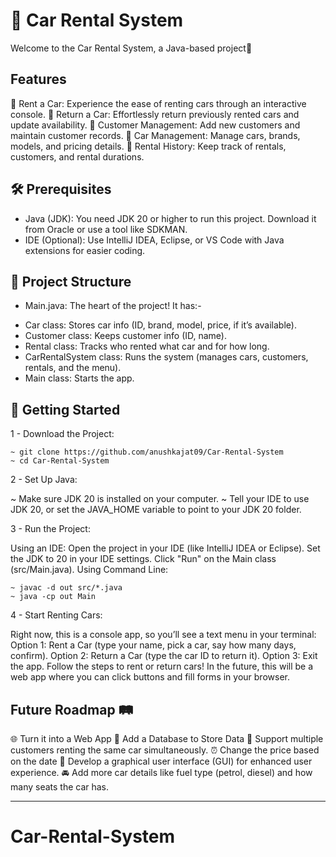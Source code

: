 # 🚗 Car Rental System

Welcome to the Car Rental System, a Java-based project🌟

## Features

🚀 Rent a Car: Experience the ease of renting cars through an interactive console.
🔁 Return a Car: Effortlessly return previously rented cars and update availability.
👥 Customer Management: Add new customers and maintain customer records.
🚗 Car Management: Manage cars, brands, models, and pricing details.
📝 Rental History: Keep track of rentals, customers, and rental durations.

## 🛠️ Prerequisites

- Java (JDK): You need JDK 20 or higher to run this project. Download it from Oracle or use a tool like SDKMAN.
- IDE (Optional): Use IntelliJ IDEA, Eclipse, or VS Code with Java extensions for easier coding.

## 📂 Project Structure

* Main.java: The heart of the project! 
It has:-
- Car class: Stores car info (ID, brand, model, price, if it’s available).
- Customer class: Keeps customer info (ID, name).
- Rental class: Tracks who rented what car and for how long.
- CarRentalSystem class: Runs the system (manages cars, customers, rentals, and the menu).
- Main class: Starts the app.

## 🚀 Getting Started

1 - Download the Project:

    ~ git clone https://github.com/anushkajat09/Car-Rental-System
    ~ cd Car-Rental-System

2 - Set Up Java:

~ Make sure JDK 20 is installed on your computer.
~ Tell your IDE to use JDK 20, or set the JAVA_HOME variable to point to your JDK 20 folder.

3 - Run the Project:

Using an IDE:
Open the project in your IDE (like IntelliJ IDEA or Eclipse).
Set the JDK to 20 in your IDE settings.
Click "Run" on the Main class (src/Main.java).
Using Command Line:

    ~ javac -d out src/*.java
    ~ java -cp out Main

4 - Start Renting Cars:

Right now, this is a console app, so you’ll see a text menu in your terminal:
Option 1: Rent a Car (type your name, pick a car, say how many days, confirm).
Option 2: Return a Car (type the car ID to return it).
Option 3: Exit the app.
Follow the steps to rent or return cars! In the future, this will be a web app where you can click buttons and fill forms in your browser.

## Future Roadmap 🛤️

🌐 Turn it into a Web App
💾 Add a Database to Store Data
🤝 Support multiple customers renting the same car simultaneously.
⏰ Change the price based on the date
🎨 Develop a graphical user interface (GUI) for enhanced user experience.
🚘 Add more car details like fuel type (petrol, diesel) and how many seats the car has.

---

# Car-Rental-System
